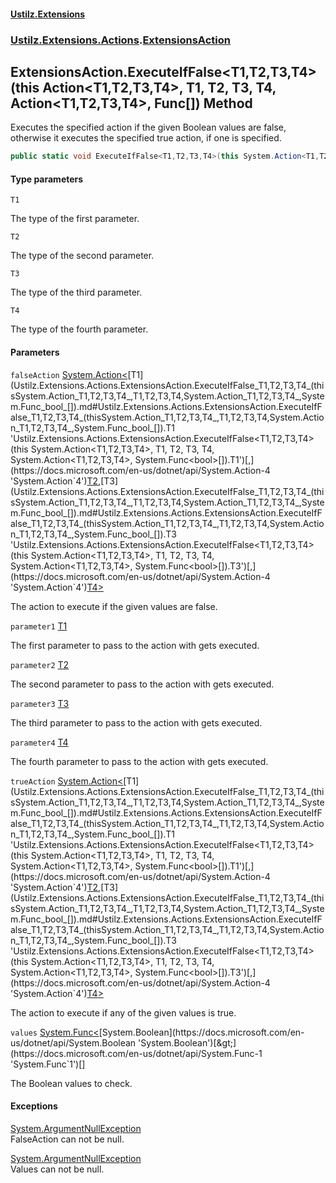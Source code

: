 #### [Ustilz.Extensions](index.md 'index')
### [Ustilz.Extensions.Actions](Ustilz.Extensions.Actions.md 'Ustilz.Extensions.Actions').[ExtensionsAction](Ustilz.Extensions.Actions.ExtensionsAction.md 'Ustilz.Extensions.Actions.ExtensionsAction')

## ExtensionsAction.ExecuteIfFalse<T1,T2,T3,T4>(this Action<T1,T2,T3,T4>, T1, T2, T3, T4, Action<T1,T2,T3,T4>, Func<bool>[]) Method

Executes the specified action if the given Boolean values are false,  
otherwise it executes the specified true action, if one is specified.

```csharp
public static void ExecuteIfFalse<T1,T2,T3,T4>(this System.Action<T1,T2,T3,T4>? falseAction, T1 parameter1, T2 parameter2, T3 parameter3, T4 parameter4, System.Action<T1,T2,T3,T4>? trueAction=null, params System.Func<bool>[] values);
```
#### Type parameters

<a name='Ustilz.Extensions.Actions.ExtensionsAction.ExecuteIfFalse_T1,T2,T3,T4_(thisSystem.Action_T1,T2,T3,T4_,T1,T2,T3,T4,System.Action_T1,T2,T3,T4_,System.Func_bool_[]).T1'></a>

`T1`

The type of the first parameter.

<a name='Ustilz.Extensions.Actions.ExtensionsAction.ExecuteIfFalse_T1,T2,T3,T4_(thisSystem.Action_T1,T2,T3,T4_,T1,T2,T3,T4,System.Action_T1,T2,T3,T4_,System.Func_bool_[]).T2'></a>

`T2`

The type of the second parameter.

<a name='Ustilz.Extensions.Actions.ExtensionsAction.ExecuteIfFalse_T1,T2,T3,T4_(thisSystem.Action_T1,T2,T3,T4_,T1,T2,T3,T4,System.Action_T1,T2,T3,T4_,System.Func_bool_[]).T3'></a>

`T3`

The type of the third parameter.

<a name='Ustilz.Extensions.Actions.ExtensionsAction.ExecuteIfFalse_T1,T2,T3,T4_(thisSystem.Action_T1,T2,T3,T4_,T1,T2,T3,T4,System.Action_T1,T2,T3,T4_,System.Func_bool_[]).T4'></a>

`T4`

The type of the fourth parameter.
#### Parameters

<a name='Ustilz.Extensions.Actions.ExtensionsAction.ExecuteIfFalse_T1,T2,T3,T4_(thisSystem.Action_T1,T2,T3,T4_,T1,T2,T3,T4,System.Action_T1,T2,T3,T4_,System.Func_bool_[]).falseAction'></a>

`falseAction` [System.Action&lt;](https://docs.microsoft.com/en-us/dotnet/api/System.Action-4 'System.Action`4')[T1](Ustilz.Extensions.Actions.ExtensionsAction.ExecuteIfFalse_T1,T2,T3,T4_(thisSystem.Action_T1,T2,T3,T4_,T1,T2,T3,T4,System.Action_T1,T2,T3,T4_,System.Func_bool_[]).md#Ustilz.Extensions.Actions.ExtensionsAction.ExecuteIfFalse_T1,T2,T3,T4_(thisSystem.Action_T1,T2,T3,T4_,T1,T2,T3,T4,System.Action_T1,T2,T3,T4_,System.Func_bool_[]).T1 'Ustilz.Extensions.Actions.ExtensionsAction.ExecuteIfFalse<T1,T2,T3,T4>(this System.Action<T1,T2,T3,T4>, T1, T2, T3, T4, System.Action<T1,T2,T3,T4>, System.Func<bool>[]).T1')[,](https://docs.microsoft.com/en-us/dotnet/api/System.Action-4 'System.Action`4')[T2](Ustilz.Extensions.Actions.ExtensionsAction.ExecuteIfFalse_T1,T2,T3,T4_(thisSystem.Action_T1,T2,T3,T4_,T1,T2,T3,T4,System.Action_T1,T2,T3,T4_,System.Func_bool_[]).md#Ustilz.Extensions.Actions.ExtensionsAction.ExecuteIfFalse_T1,T2,T3,T4_(thisSystem.Action_T1,T2,T3,T4_,T1,T2,T3,T4,System.Action_T1,T2,T3,T4_,System.Func_bool_[]).T2 'Ustilz.Extensions.Actions.ExtensionsAction.ExecuteIfFalse<T1,T2,T3,T4>(this System.Action<T1,T2,T3,T4>, T1, T2, T3, T4, System.Action<T1,T2,T3,T4>, System.Func<bool>[]).T2')[,](https://docs.microsoft.com/en-us/dotnet/api/System.Action-4 'System.Action`4')[T3](Ustilz.Extensions.Actions.ExtensionsAction.ExecuteIfFalse_T1,T2,T3,T4_(thisSystem.Action_T1,T2,T3,T4_,T1,T2,T3,T4,System.Action_T1,T2,T3,T4_,System.Func_bool_[]).md#Ustilz.Extensions.Actions.ExtensionsAction.ExecuteIfFalse_T1,T2,T3,T4_(thisSystem.Action_T1,T2,T3,T4_,T1,T2,T3,T4,System.Action_T1,T2,T3,T4_,System.Func_bool_[]).T3 'Ustilz.Extensions.Actions.ExtensionsAction.ExecuteIfFalse<T1,T2,T3,T4>(this System.Action<T1,T2,T3,T4>, T1, T2, T3, T4, System.Action<T1,T2,T3,T4>, System.Func<bool>[]).T3')[,](https://docs.microsoft.com/en-us/dotnet/api/System.Action-4 'System.Action`4')[T4](Ustilz.Extensions.Actions.ExtensionsAction.ExecuteIfFalse_T1,T2,T3,T4_(thisSystem.Action_T1,T2,T3,T4_,T1,T2,T3,T4,System.Action_T1,T2,T3,T4_,System.Func_bool_[]).md#Ustilz.Extensions.Actions.ExtensionsAction.ExecuteIfFalse_T1,T2,T3,T4_(thisSystem.Action_T1,T2,T3,T4_,T1,T2,T3,T4,System.Action_T1,T2,T3,T4_,System.Func_bool_[]).T4 'Ustilz.Extensions.Actions.ExtensionsAction.ExecuteIfFalse<T1,T2,T3,T4>(this System.Action<T1,T2,T3,T4>, T1, T2, T3, T4, System.Action<T1,T2,T3,T4>, System.Func<bool>[]).T4')[&gt;](https://docs.microsoft.com/en-us/dotnet/api/System.Action-4 'System.Action`4')

The action to execute if the given values are false.

<a name='Ustilz.Extensions.Actions.ExtensionsAction.ExecuteIfFalse_T1,T2,T3,T4_(thisSystem.Action_T1,T2,T3,T4_,T1,T2,T3,T4,System.Action_T1,T2,T3,T4_,System.Func_bool_[]).parameter1'></a>

`parameter1` [T1](Ustilz.Extensions.Actions.ExtensionsAction.ExecuteIfFalse_T1,T2,T3,T4_(thisSystem.Action_T1,T2,T3,T4_,T1,T2,T3,T4,System.Action_T1,T2,T3,T4_,System.Func_bool_[]).md#Ustilz.Extensions.Actions.ExtensionsAction.ExecuteIfFalse_T1,T2,T3,T4_(thisSystem.Action_T1,T2,T3,T4_,T1,T2,T3,T4,System.Action_T1,T2,T3,T4_,System.Func_bool_[]).T1 'Ustilz.Extensions.Actions.ExtensionsAction.ExecuteIfFalse<T1,T2,T3,T4>(this System.Action<T1,T2,T3,T4>, T1, T2, T3, T4, System.Action<T1,T2,T3,T4>, System.Func<bool>[]).T1')

The first parameter to pass to the action with gets executed.

<a name='Ustilz.Extensions.Actions.ExtensionsAction.ExecuteIfFalse_T1,T2,T3,T4_(thisSystem.Action_T1,T2,T3,T4_,T1,T2,T3,T4,System.Action_T1,T2,T3,T4_,System.Func_bool_[]).parameter2'></a>

`parameter2` [T2](Ustilz.Extensions.Actions.ExtensionsAction.ExecuteIfFalse_T1,T2,T3,T4_(thisSystem.Action_T1,T2,T3,T4_,T1,T2,T3,T4,System.Action_T1,T2,T3,T4_,System.Func_bool_[]).md#Ustilz.Extensions.Actions.ExtensionsAction.ExecuteIfFalse_T1,T2,T3,T4_(thisSystem.Action_T1,T2,T3,T4_,T1,T2,T3,T4,System.Action_T1,T2,T3,T4_,System.Func_bool_[]).T2 'Ustilz.Extensions.Actions.ExtensionsAction.ExecuteIfFalse<T1,T2,T3,T4>(this System.Action<T1,T2,T3,T4>, T1, T2, T3, T4, System.Action<T1,T2,T3,T4>, System.Func<bool>[]).T2')

The second parameter to pass to the action with gets executed.

<a name='Ustilz.Extensions.Actions.ExtensionsAction.ExecuteIfFalse_T1,T2,T3,T4_(thisSystem.Action_T1,T2,T3,T4_,T1,T2,T3,T4,System.Action_T1,T2,T3,T4_,System.Func_bool_[]).parameter3'></a>

`parameter3` [T3](Ustilz.Extensions.Actions.ExtensionsAction.ExecuteIfFalse_T1,T2,T3,T4_(thisSystem.Action_T1,T2,T3,T4_,T1,T2,T3,T4,System.Action_T1,T2,T3,T4_,System.Func_bool_[]).md#Ustilz.Extensions.Actions.ExtensionsAction.ExecuteIfFalse_T1,T2,T3,T4_(thisSystem.Action_T1,T2,T3,T4_,T1,T2,T3,T4,System.Action_T1,T2,T3,T4_,System.Func_bool_[]).T3 'Ustilz.Extensions.Actions.ExtensionsAction.ExecuteIfFalse<T1,T2,T3,T4>(this System.Action<T1,T2,T3,T4>, T1, T2, T3, T4, System.Action<T1,T2,T3,T4>, System.Func<bool>[]).T3')

The third parameter to pass to the action with gets executed.

<a name='Ustilz.Extensions.Actions.ExtensionsAction.ExecuteIfFalse_T1,T2,T3,T4_(thisSystem.Action_T1,T2,T3,T4_,T1,T2,T3,T4,System.Action_T1,T2,T3,T4_,System.Func_bool_[]).parameter4'></a>

`parameter4` [T4](Ustilz.Extensions.Actions.ExtensionsAction.ExecuteIfFalse_T1,T2,T3,T4_(thisSystem.Action_T1,T2,T3,T4_,T1,T2,T3,T4,System.Action_T1,T2,T3,T4_,System.Func_bool_[]).md#Ustilz.Extensions.Actions.ExtensionsAction.ExecuteIfFalse_T1,T2,T3,T4_(thisSystem.Action_T1,T2,T3,T4_,T1,T2,T3,T4,System.Action_T1,T2,T3,T4_,System.Func_bool_[]).T4 'Ustilz.Extensions.Actions.ExtensionsAction.ExecuteIfFalse<T1,T2,T3,T4>(this System.Action<T1,T2,T3,T4>, T1, T2, T3, T4, System.Action<T1,T2,T3,T4>, System.Func<bool>[]).T4')

The fourth parameter to pass to the action with gets executed.

<a name='Ustilz.Extensions.Actions.ExtensionsAction.ExecuteIfFalse_T1,T2,T3,T4_(thisSystem.Action_T1,T2,T3,T4_,T1,T2,T3,T4,System.Action_T1,T2,T3,T4_,System.Func_bool_[]).trueAction'></a>

`trueAction` [System.Action&lt;](https://docs.microsoft.com/en-us/dotnet/api/System.Action-4 'System.Action`4')[T1](Ustilz.Extensions.Actions.ExtensionsAction.ExecuteIfFalse_T1,T2,T3,T4_(thisSystem.Action_T1,T2,T3,T4_,T1,T2,T3,T4,System.Action_T1,T2,T3,T4_,System.Func_bool_[]).md#Ustilz.Extensions.Actions.ExtensionsAction.ExecuteIfFalse_T1,T2,T3,T4_(thisSystem.Action_T1,T2,T3,T4_,T1,T2,T3,T4,System.Action_T1,T2,T3,T4_,System.Func_bool_[]).T1 'Ustilz.Extensions.Actions.ExtensionsAction.ExecuteIfFalse<T1,T2,T3,T4>(this System.Action<T1,T2,T3,T4>, T1, T2, T3, T4, System.Action<T1,T2,T3,T4>, System.Func<bool>[]).T1')[,](https://docs.microsoft.com/en-us/dotnet/api/System.Action-4 'System.Action`4')[T2](Ustilz.Extensions.Actions.ExtensionsAction.ExecuteIfFalse_T1,T2,T3,T4_(thisSystem.Action_T1,T2,T3,T4_,T1,T2,T3,T4,System.Action_T1,T2,T3,T4_,System.Func_bool_[]).md#Ustilz.Extensions.Actions.ExtensionsAction.ExecuteIfFalse_T1,T2,T3,T4_(thisSystem.Action_T1,T2,T3,T4_,T1,T2,T3,T4,System.Action_T1,T2,T3,T4_,System.Func_bool_[]).T2 'Ustilz.Extensions.Actions.ExtensionsAction.ExecuteIfFalse<T1,T2,T3,T4>(this System.Action<T1,T2,T3,T4>, T1, T2, T3, T4, System.Action<T1,T2,T3,T4>, System.Func<bool>[]).T2')[,](https://docs.microsoft.com/en-us/dotnet/api/System.Action-4 'System.Action`4')[T3](Ustilz.Extensions.Actions.ExtensionsAction.ExecuteIfFalse_T1,T2,T3,T4_(thisSystem.Action_T1,T2,T3,T4_,T1,T2,T3,T4,System.Action_T1,T2,T3,T4_,System.Func_bool_[]).md#Ustilz.Extensions.Actions.ExtensionsAction.ExecuteIfFalse_T1,T2,T3,T4_(thisSystem.Action_T1,T2,T3,T4_,T1,T2,T3,T4,System.Action_T1,T2,T3,T4_,System.Func_bool_[]).T3 'Ustilz.Extensions.Actions.ExtensionsAction.ExecuteIfFalse<T1,T2,T3,T4>(this System.Action<T1,T2,T3,T4>, T1, T2, T3, T4, System.Action<T1,T2,T3,T4>, System.Func<bool>[]).T3')[,](https://docs.microsoft.com/en-us/dotnet/api/System.Action-4 'System.Action`4')[T4](Ustilz.Extensions.Actions.ExtensionsAction.ExecuteIfFalse_T1,T2,T3,T4_(thisSystem.Action_T1,T2,T3,T4_,T1,T2,T3,T4,System.Action_T1,T2,T3,T4_,System.Func_bool_[]).md#Ustilz.Extensions.Actions.ExtensionsAction.ExecuteIfFalse_T1,T2,T3,T4_(thisSystem.Action_T1,T2,T3,T4_,T1,T2,T3,T4,System.Action_T1,T2,T3,T4_,System.Func_bool_[]).T4 'Ustilz.Extensions.Actions.ExtensionsAction.ExecuteIfFalse<T1,T2,T3,T4>(this System.Action<T1,T2,T3,T4>, T1, T2, T3, T4, System.Action<T1,T2,T3,T4>, System.Func<bool>[]).T4')[&gt;](https://docs.microsoft.com/en-us/dotnet/api/System.Action-4 'System.Action`4')

The action to execute if any of the given values is true.

<a name='Ustilz.Extensions.Actions.ExtensionsAction.ExecuteIfFalse_T1,T2,T3,T4_(thisSystem.Action_T1,T2,T3,T4_,T1,T2,T3,T4,System.Action_T1,T2,T3,T4_,System.Func_bool_[]).values'></a>

`values` [System.Func&lt;](https://docs.microsoft.com/en-us/dotnet/api/System.Func-1 'System.Func`1')[System.Boolean](https://docs.microsoft.com/en-us/dotnet/api/System.Boolean 'System.Boolean')[&gt;](https://docs.microsoft.com/en-us/dotnet/api/System.Func-1 'System.Func`1')[[]](https://docs.microsoft.com/en-us/dotnet/api/System.Array 'System.Array')

The Boolean values to check.

#### Exceptions

[System.ArgumentNullException](https://docs.microsoft.com/en-us/dotnet/api/System.ArgumentNullException 'System.ArgumentNullException')  
FalseAction can not be null.

[System.ArgumentNullException](https://docs.microsoft.com/en-us/dotnet/api/System.ArgumentNullException 'System.ArgumentNullException')  
Values can not be null.